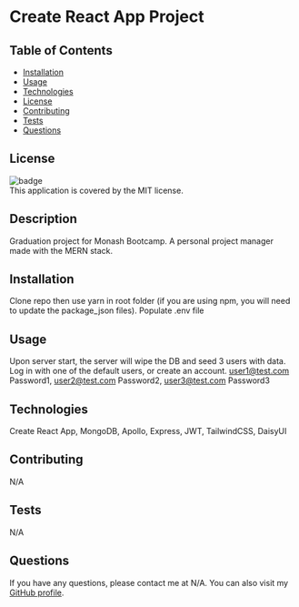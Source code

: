 
  # Create React App Project

  ## Table of Contents

  - [Installation](#installation)
  - [Usage](#usage)
  - [Technologies](#technologies)
  - [License](#license)
  - [Contributing](#contributing)
  - [Tests](#tests)
  - [Questions](#questions)

  ## License
  ![badge](https://img.shields.io/badge/license-MIT-brightgreen)
  <br />
  This application is covered by the MIT license.

  ## Description
  Graduation project for Monash Bootcamp. A personal project manager made with the MERN stack.

  ## Installation
  Clone repo then use yarn in root folder (if you are using npm, you will need to update the package_json files). 
  Populate .env file

  ## Usage
  Upon server start, the server will wipe the DB and seed 3 users with data.
  Log in with one of the default users, or create an account.
  user1@test.com Password1,
  user2@test.com Password2,
  user3@test.com Password3

  ## Technologies
  Create React App,
  MongoDB,
  Apollo,
  Express,
  JWT,
  TailwindCSS,
  DaisyUI

  ## Contributing
  N/A

  ## Tests
  N/A

  ## Questions
  If you have any questions, please contact me at N/A. You can also visit my [GitHub profile](https://github.com/PhishWasHere/).
  
